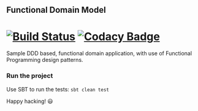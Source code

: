 ## Functional Domain Model

[![Build Status](https://travis-ci.org/jdreyesp/functional_domain_model.svg?branch=master)](https://travis-ci.org/jdreyesp/functional_domain_model)
[![Codacy Badge](https://api.codacy.com/project/badge/grade/091bdd2653c446cfbff9dd6dc1594ff4)](https://www.codacy.com/app/jdreyesp/functional_domain_model/dashboard)
=====

Sample DDD based, functional domain application, with use of Functional Programming design patterns.

### Run the project

Use SBT to run the tests: `sbt clean test`

Happy hacking! :smiley: